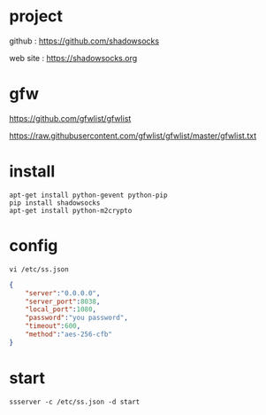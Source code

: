# project

github : https://github.com/shadowsocks

web site : https://shadowsocks.org

# gfw

https://github.com/gfwlist/gfwlist

https://raw.githubusercontent.com/gfwlist/gfwlist/master/gfwlist.txt

# install

```shell
apt-get install python-gevent python-pip
pip install shadowsocks
apt-get install python-m2crypto
```

# config

```shell
vi /etc/ss.json
```

```json
{
    "server":"0.0.0.0",
    "server_port":8038,
    "local_port":1080,
    "password":"you password",
    "timeout":600,
    "method":"aes-256-cfb"
}
```

# start

```shell
ssserver -c /etc/ss.json -d start
```
